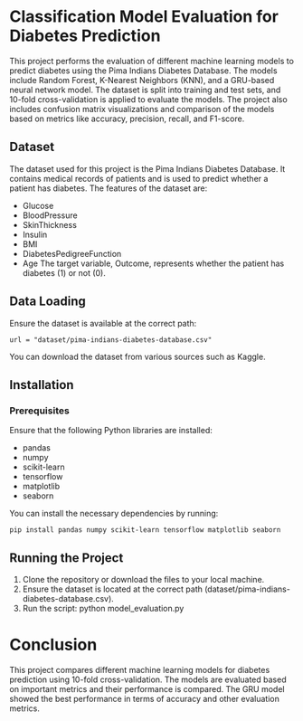 # Classification Model Evaluation for Diabetes Prediction
This project performs the evaluation of different machine learning models to predict diabetes using the Pima Indians Diabetes Database. The models include Random Forest, K-Nearest Neighbors (KNN), and a GRU-based neural network model. The dataset is split into training and test sets, and 10-fold cross-validation is applied to evaluate the models. The project also includes confusion matrix visualizations and comparison of the models based on metrics like accuracy, precision, recall, and F1-score.

## Dataset
The dataset used for this project is the Pima Indians Diabetes Database. It contains medical records of patients and is used to predict whether a patient has diabetes. The features of the dataset are:

- Glucose
- BloodPressure
- SkinThickness
- Insulin
- BMI
- DiabetesPedigreeFunction
- Age
The target variable, Outcome, represents whether the patient has diabetes (1) or not (0).

## Data Loading
Ensure the dataset is available at the correct path:
```
url = "dataset/pima-indians-diabetes-database.csv"
```
You can download the dataset from various sources such as Kaggle.

## Installation
### Prerequisites
Ensure that the following Python libraries are installed:

- pandas
- numpy
- scikit-learn
- tensorflow
- matplotlib
- seaborn

You can install the necessary dependencies by running:
```
pip install pandas numpy scikit-learn tensorflow matplotlib seaborn
```

## Running the Project
1. Clone the repository or download the files to your local machine.
2. Ensure the dataset is located at the correct path (dataset/pima-indians-diabetes-database.csv).
3. Run the script: python model_evaluation.py

# Conclusion
This project compares different machine learning models for diabetes prediction using 10-fold cross-validation. The models are evaluated based on important metrics and their performance is compared. The GRU model showed the best performance in terms of accuracy and other evaluation metrics.
